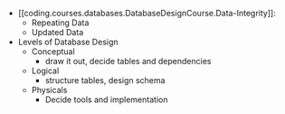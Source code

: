 
- [[coding.courses.databases.DatabaseDesignCourse.Data-Integrity]]:
  - Repeating Data
  - Updated Data
- Levels of Database Design
  - Conceptual
    - draw it out, decide tables and dependencies
  - Logical
    - structure tables, design schema
  - Physicals 
    - Decide tools and implementation